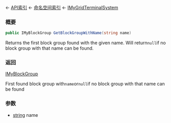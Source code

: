 ← [API索引](Api-Index) ← [命名空间索引](Namespace-Index) ← [IMyGridTerminalSystem](Sandbox.ModAPI.Ingame.IMyGridTerminalSystem)

### 概要

```csharp
public IMyBlockGroup GetBlockGroupWithName(string name)
```

Returns the first block group found with the given name. Will return`null`if no block group with that name can be found.

### 返回

[IMyBlockGroup](Sandbox.ModAPI.Ingame.IMyBlockGroup)

First found block group with`name`or`null`if no block group with that name can be found

### 参数

* [string](https://docs.microsoft.com/en-us/dotnet/api/System.String?view=netframework-4.6) name
